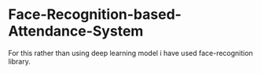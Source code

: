 # Face-Recognition-based-Attendance-System


For this rather than using deep learning model i have used face-recognition library.
